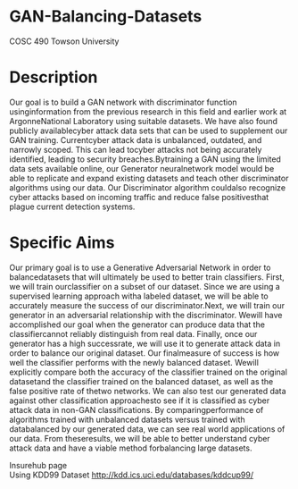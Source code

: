 # GAN-Balancing-Datasets
COSC 490 Towson University

# Description
Our goal is to build a GAN network with discriminator function usinginformation from the previous research in this field and earlier work at ArgonneNational Laboratory using suitable datasets. We have also found publicly availablecyber attack data sets that can be used to supplement our GAN training. Currentcyber attack data is unbalanced, outdated, and narrowly scoped. This can lead tocyber attacks not being accurately identified, leading to security breaches.Bytraining a GAN using the limited data sets available online, our Generator neuralnetwork model would be able to replicate and expand existing datasets and teach other discriminator algorithms using our data. Our Discriminator algorithm couldalso recognize cyber attacks based on incoming traffic and reduce false positivesthat plague current detection systems.


# Specific Aims
Our primary goal is to use a Generative Adversarial Network in order to balancedatasets that will ultimately be used to better train classifiers. First, we will train ourclassifier on a subset of our dataset. Since we are using a supervised learning approach witha labeled dataset, we will be able to accurately measure the success of our discriminator.Next, we will train our generator in an adversarial relationship with the discriminator. ​Wewill have accomplished our goal when the generator can produce data that the classifiercannot reliably distinguish from real data. ​Finally, once our generator has a high successrate, we will use it to generate attack data in order to balance our original dataset. Our finalmeasure of success is how well the classifier performs with the newly balanced dataset. Wewill explicitly compare both the accuracy of the classifier trained on the original datasetand the classifier trained on the balanced dataset, as well as the false positive rate of thetwo networks. ​We can also test our generated data against other classification approachesto see if it is classified as cyber attack data in non-GAN classifications. By comparingperformance of algorithms trained with unbalanced datasets versus trained with databalanced by our generated data, we can see real world applications of our data. From theseresults, we will be able to better understand cyber attack data and have a viable method forbalancing large datasets.

Insurehub page   
Using KDD99 Dataset http://kdd.ics.uci.edu/databases/kddcup99/
